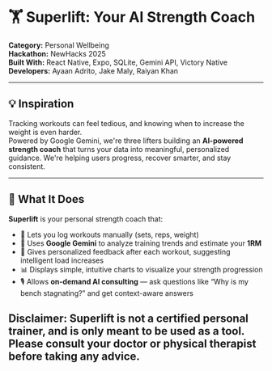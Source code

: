 # 🏋️ Superlift: Your AI Strength Coach

**Category:** Personal Wellbeing  
**Hackathon:** NewHacks 2025  
**Built With:** React Native, Expo, SQLite, Gemini API, Victory Native
**Developers:** Ayaan Adrito, Jake Maly, Raiyan Khan

---

## 💡 Inspiration

Tracking workouts can feel tedious, and knowing when to increase the weight is even harder.  
Powered by Google Gemini, we're three lifters building an **AI-powered strength coach** that turns your data into meaningful, personalized guidance. 
We're helping users progress, recover smarter, and stay consistent.

---

## 🚀 What It Does

**Superlift** is your personal strength coach that:

- 📝 Lets you log workouts manually (sets, reps, weight)  
- 🤖 Uses **Google Gemini** to analyze training trends and estimate your **1RM**  
- 💪 Gives personalized feedback after each workout, suggesting intelligent load increases  
- 📊 Displays simple, intuitive charts to visualize your strength progression  
- 🎙️ Allows **on-demand AI consulting** — ask questions like “Why is my bench stagnating?” and get context-aware answers


**Disclaimer:** Superlift is not a certified personal trainer, and is only meant to be used as a tool. Please consult your doctor or physical therapist before taking any advice.
---
